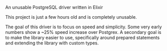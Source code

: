 An unusable PostgreSQL driver written in Elixir

This project is just a few hours old and is completely unusable.

The goal of this driver is to focus on speed and simplicity. Some very early
numbers show a ~25% speed increase over Postgrex. A secondary goal is to make
the library easier to use, specifically around prepared statements and extending
the library with custom types.
